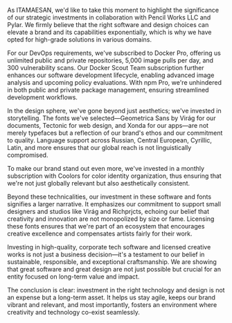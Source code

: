 As ITAMAESAN, we'd like to take this moment to highlight the significance of our strategic investments in collaboration with Pencil Works LLC and Pylar. We firmly believe that the right software and design choices can elevate a brand and its capabilities exponentially, which is why we have opted for high-grade solutions in various domains.

For our DevOps requirements, we've subscribed to Docker Pro, offering us unlimited public and private repositories, 5,000 image pulls per day, and 300 vulnerability scans. Our Docker Scout Team subscription further enhances our software development lifecycle, enabling advanced image analysis and upcoming policy evaluations. With npm Pro, we're unhindered in both public and private package management, ensuring streamlined development workflows.

In the design sphere, we've gone beyond just aesthetics; we've invested in storytelling. The fonts we've selected—Geometrica Sans by Virág for our documents, Tectonic for web design, and Xonda for our apps—are not merely typefaces but a reflection of our brand's ethos and our commitment to quality. Language support across Russian, Central European, Cyrillic, Latin, and more ensures that our global reach is not linguistically compromised.

To make our brand stand out even more, we've invested in a monthly subscription with Coolors for color identity organization, thus ensuring that we're not just globally relevant but also aesthetically consistent.

Beyond these technicalities, our investment in these software and fonts signifies a larger narrative. It emphasizes our commitment to support small designers and studios like Virág and Richprjcts, echoing our belief that creativity and innovation are not monopolized by size or fame. Licensing these fonts ensures that we're part of an ecosystem that encourages creative excellence and compensates artists fairly for their work.

Investing in high-quality, corporate tech software and licensed creative works is not just a business decision—it's a testament to our belief in sustainable, responsible, and exceptional craftsmanship. We are showing that great software and great design are not just possible but crucial for an entity focused on long-term value and impact.

The conclusion is clear: investment in the right technology and design is not an expense but a long-term asset. It helps us stay agile, keeps our brand vibrant and relevant, and most importantly, fosters an environment where creativity and technology co-exist seamlessly.